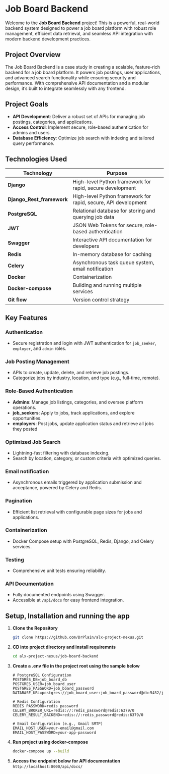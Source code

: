 # Job Board Backend

Welcome to the **Job Board Backend** project! This is a powerful, real-world backend system designed to power a job board platform with robust role management, efficient data retrieval, and seamless API integration with modern backend development practices.

## Project Overview

The Job Board Backend is a case study in creating a scalable, feature-rich backend for a job board platform. It powers job postings, user applications, and advanced search functionality while ensuring security and performance. With comprehensive API documentation and a modular design, it’s built to integrate seamlessly with any frontend.

## Project Goals

- **API Development**: Deliver a robust set of APIs for managing job postings, categories, and applications.
- **Access Control**: Implement secure, role-based authentication for admins and users.
- **Database Efficiency**: Optimize job search with indexing and tailored query performance.

## Technologies Used

| **Technology** | **Purpose**                       |
|-----------------|------------------------------------|
| **Django**     | High-level Python framework for rapid, secure development |
| **Django_Rest_framework**     | High-level Python framework for rapid, secure, API development |
| **PostgreSQL** | Relational database for storing and querying job data     |
| **JWT**        | JSON Web Tokens for secure, role-based authentication     |
| **Swagger**    | Interactive API documentation for developers              |
| **Redis**      | In-memory database for caching                            |
| **Celery**     | Asynchronous task queue system, email notification        |
| **Docker**     | Containerization        |
| **Docker-compose**     | Building and running multiple services       |
| **Git flow**     | Version control strategy        |

## Key Features

### Authentication
- Secure registration and login with JWT authentication for `job_seeker`, `employer`, and `admin` roles.

### Job Posting Management
- APIs to create, update, delete, and retrieve job postings.
- Categorize jobs by industry, location, and type (e.g., full-time, remote).

### Role-Based Authentication
- **Admins**: Manage job listings, categories, and oversee platform operations.
- **job_seekers**: Apply to jobs, track applications, and explore opportunities.
- **employers**: Post jobs, update application status and retrieve all jobs they posted

### Optimized Job Search
- Lightning-fast filtering with database indexing.
- Search by location, category, or custom criteria with optimized queries.

### Email notification
- Asynchronous emails triggered by application submission and acceptance, powered by Celery and Redis.

### Pagination
- Efficient list retrieval with configurable page sizes for jobs and applications.

### Containerization
- Docker Compose setup with PostgreSQL, Redis, Django, and Celery services.

### Testing
- Comprehensive unit tests ensuring reliability.

### API Documentation
- Fully documented endpoints using Swagger.
- Accessible at `/api/docs` for easy frontend integration.


## Setup, Installation and running the app
1. **Clone the Repository**  
   ```bash
   git clone https://github.com/DrPlain/alx-project-nexus.git

2. **CD into project directory and install requiremnts** 
   ```bash
   cd alx-project-nexus/job-board-backend

3. **Create a .env file in the project root using the sample below** 
   ```plaintext
   # PostgreSQL Configuration
   POSTGRES_DB=job_board_db
   POSTGRES_USER=job_board_user
   POSTGRES_PASSWORD=job_board_password
   DATABASE_URL=postgres://job_board_user:job_board_password@db:5432/job_board_db

   # Redis Configuration
   REDIS_PASSWORD=redis_password
   CELERY_BROKER_URL=redis://:redis_password@redis:6379/0
   CELERY_RESULT_BACKEND=redis://:redis_password@redis:6379/0

   # Email Configuration (e.g., Gmail SMTP)
   EMAIL_HOST_USER=your-email@gmail.com
   EMAIL_HOST_PASSWORD=your-app-password

3. **Run project using docker-compose** 
   ```bash
   docker-compose up --build

4. **Access the endpoint below for API documentation** 
   `http://localhost:8000/api/docs/`
